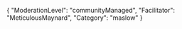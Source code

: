 {
    "ModerationLevel": "communityManaged",
    "Facilitator": "MeticulousMaynard",
    "Category": "maslow" 
}
